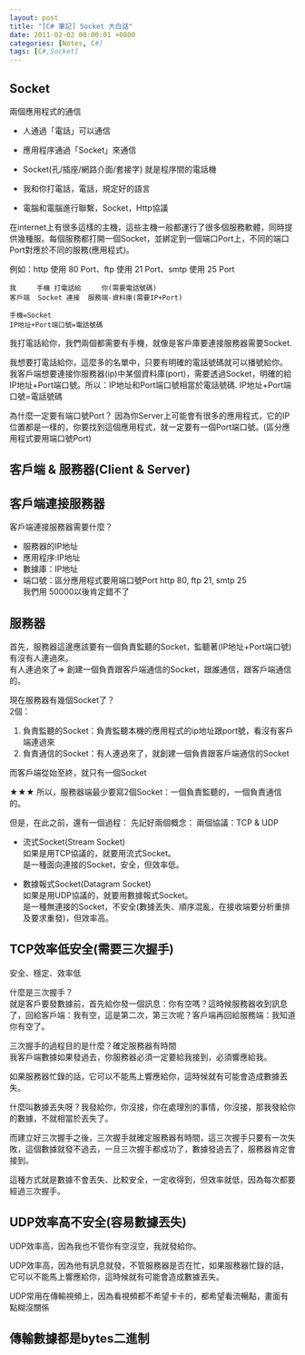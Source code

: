 ```yaml
---
layout: post
title: "[C# 筆記] Socket 大白話"
date: 2011-02-02 00:00:01 +0800
categories: [Notes, C#]
tags: [C#,Socket]
---
```


## Socket

兩個應用程式的通信 

- 人通過「電話」可以通信
- 應用程序通過「Socket」來通信
- Socket(孔/插座/網路介面/套接字) 就是程序間的電話機
    
- 我和你打電話，電話，規定好的語言
- 電腦和電腦進行聯繫，Socket，Http協議
    
在internet上有很多這樣的主機，這些主機一般都運行了很多個服務軟體，同時提供幾種服。每個服務都打開一個Socket，並綁定到一個端口Port上，不同的端口Port對應於不同的服務(應用程式)。
    
例如：http 使用 80 Port、ftp 使用 21 Port、smtp 使用 25 Port
  
```
我     手機 打電話給     你(需要電話號碼)
客戶端  Socket 連接  服務端-資料庫(需要IP+Port)

手機=Socket
IP地址+Port端口號=電話號碼
```

我打電話給你，我們兩個都需要有手機，就像是客戶庫要連接服務器需要Socket. 

我想要打電話給你，這麼多的名單中，只要有明確的電話號碼就可以播號給你。  
我客戶端想要連接你服務器(ip)中某個資料庫(port)，需要透過Socket，明確的給IP地址+Port端口號。所以：IP地址和Port端口號相當於電話號碼. IP地址+Port端口號=電話號碼
  
為什麼一定要有端口號Port？ 因為你Server上可能會有很多的應用程式，它的IP位置都是一樣的，你要找到這個應用程式，就一定要有一個Port端口號。(區分應用程式要用端口號Port)

## 客戶端 & 服務器(Client & Server)

## 客戶端連接服務器
客戶端連接服務器需要什麼？
- 服務器的IP地址
- 應用程序:IP地址
- 數據庫：IP地址
- 端口號：區分應用程式要用端口號Port
http 80, ftp 21, smtp 25  
我們用 50000以後肯定錯不了   



## 服務器
首先，服務器這邊應該要有一個負責監聽的Socket，監聽著(IP地址+Port端口號)有沒有人連過來。  
有人連過來了=> 創建一個負責跟客戶端通信的Socket，跟誰通信，跟客戶端通信的。  
    
現在服務器有幾個Socket了？  
2個：  
1. 負責監聽的Socket：負責監聽本機的應用程式的ip地址跟port號，看沒有客戶端連過來
2. 負責通信的Socket：有人連過來了，就創建一個負責跟客戶端通信的Socket    

而客戶端從始至終，就只有一個Socket    


★★★ 所以，服務器端最少要寫2個Socket：一個負責監聽的，一個負責通信的。    


但是，在此之前，還有一個過程：
先記好兩個概念：
兩個協議：TCP & UDP
- 流式Socket(Stream Socket)  
如果是用TCP協議的，就要用流式Socket。  
是一種面向連接的Socket，安全，但效率低。  

- 數據報式Socket(Datagram Socket)  
如果是用UDP協議的，就要用數據報式Socket。  
是一種無連接的Socket，不安全(數據丟失、順序混亂，在接收端要分析重排及要求重發)，但效率高。


## TCP效率低安全(需要三次握手)    
安全、穩定、效率低    

什麼是三次握手？  
就是客戶要發數據前，首先給你發一個訊息：你有空嗎？這時候服務器收到訊息了，回給客戶端：我有空，這是第二次，第三次呢？客戶端再回給服務端：我知道你有空了。
     
三次握手的過程目的是什麼？確定服務器有時間     
我客戶端數據如果發過去，你服務器必須一定要給我接到，必須響應給我。 

如果服務器忙錄的話，它可以不能馬上響應給你，這時候就有可能會造成數據丟失。    

什麼叫數據丟失呀？我發給你，你沒接，你在處理別的事情，你沒接，那我發給你的數據，不就相當於丟失了。     

而建立好三次握手之後，三次握手就確定服務器有時間，這三次握手只要有一次失敗，這個數據就發不過去，一旦三次握手都成功了，數據發過去了，服務器肯定會接到。

這種方式就是數據不會丟失、比較安全，一定收得到，但效率就低，因為每次都要經過三次握手。


## UDP效率高不安全(容易數據丟失)
 
UDP效率高，因為我也不管你有空沒空，我就發給你。    

UDP效率高，因為他有訊息就發，不管服務器是否在忙，如果服務器忙錄的話，它可以不能馬上響應給你，這時候就有可能會造成數據丟失。    

UDP常用在傳輸視頻上，因為看視頻都不希望卡卡的，都希望看流暢點，畫面有點糊沒關係

    
## 傳輸數據都是bytes二進制    